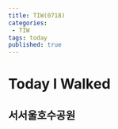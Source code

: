 ```yaml
---
title: TIW(0718)
categories:
 - TIW
tags: today
published: true
---
```

 Today I Walked
 =====
 
 ## 서서울호수공원
